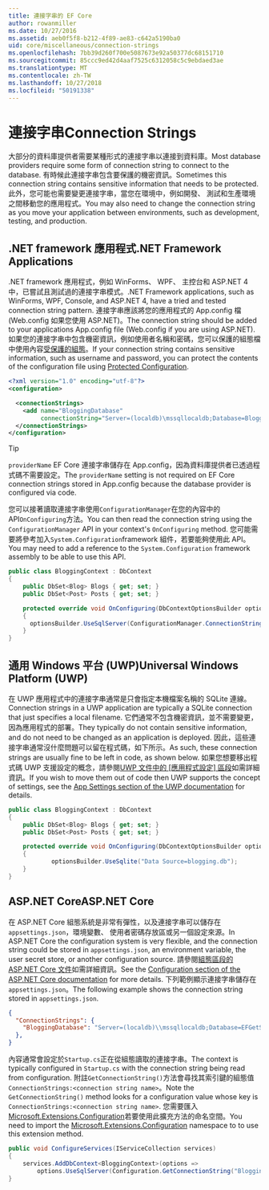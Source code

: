 ```yaml
---
title: 連接字串的 EF Core
author: rowanmiller
ms.date: 10/27/2016
ms.assetid: aeb0f5f8-b212-4f89-ae83-c642a5190ba0
uid: core/miscellaneous/connection-strings
ms.openlocfilehash: 7bb39d260f700e5087673e92a50377dc68151710
ms.sourcegitcommit: 85ccc9ed42d4aaf7525c6312058c5c9ebdaed3ae
ms.translationtype: MT
ms.contentlocale: zh-TW
ms.lasthandoff: 10/27/2018
ms.locfileid: "50191338"
---
```

# <a name="connection-strings"></a><span data-ttu-id="c54fe-102">連接字串</span><span class="sxs-lookup"><span data-stu-id="c54fe-102">Connection Strings</span></span>

<span data-ttu-id="c54fe-103">大部分的資料庫提供者需要某種形式的連接字串以連接到資料庫。</span><span class="sxs-lookup"><span data-stu-id="c54fe-103">Most database providers require some form of connection string to connect to the database.</span></span> <span data-ttu-id="c54fe-104">有時候此連接字串包含要保護的機密資訊。</span><span class="sxs-lookup"><span data-stu-id="c54fe-104">Sometimes this connection string contains sensitive information that needs to be protected.</span></span> <span data-ttu-id="c54fe-105">此外，您可能也需要變更連接字串，當您在環境中，例如開發、 測試和生產環境之間移動您的應用程式。</span><span class="sxs-lookup"><span data-stu-id="c54fe-105">You may also need to change the connection string as you move your application between environments, such as development, testing, and production.</span></span>

## <a name="net-framework-applications"></a><span data-ttu-id="c54fe-106">.NET framework 應用程式</span><span class="sxs-lookup"><span data-stu-id="c54fe-106">.NET Framework Applications</span></span>

<span data-ttu-id="c54fe-107">.NET framework 應用程式，例如 WinForms、 WPF、 主控台和 ASP.NET 4 中，已嘗試且測試過的連接字串模式。</span><span class="sxs-lookup"><span data-stu-id="c54fe-107">.NET Framework applications, such as WinForms, WPF, Console, and ASP.NET 4, have a tried and tested connection string pattern.</span></span> <span data-ttu-id="c54fe-108">連接字串應該將您的應用程式的 App.config 檔 (Web.config 如果您使用 ASP.NET)。</span><span class="sxs-lookup"><span data-stu-id="c54fe-108">The connection string should be added to your applications App.config file (Web.config if you are using ASP.NET).</span></span> <span data-ttu-id="c54fe-109">如果您的連接字串中包含機密資訊，例如使用者名稱和密碼，您可以保護的組態檔中使用內容[受保護的組態](https://docs.microsoft.com/dotnet/framework/data/adonet/connection-strings-and-configuration-files#encrypting-configuration-file-sections-using-protected-configuration)。</span><span class="sxs-lookup"><span data-stu-id="c54fe-109">If your connection string contains sensitive information, such as username and password, you can protect the contents of the configuration file using [Protected Configuration](https://docs.microsoft.com/dotnet/framework/data/adonet/connection-strings-and-configuration-files#encrypting-configuration-file-sections-using-protected-configuration).</span></span>

``` xml
<?xml version="1.0" encoding="utf-8"?>
<configuration>

  <connectionStrings>
    <add name="BloggingDatabase"
         connectionString="Server=(localdb)\mssqllocaldb;Database=Blogging;Trusted_Connection=True;" />
  </connectionStrings>
</configuration>
```

> [!TIP]  
> <span data-ttu-id="c54fe-110">`providerName` EF Core 連接字串儲存在 App.config，因為資料庫提供者已透過程式碼不需要設定。</span><span class="sxs-lookup"><span data-stu-id="c54fe-110">The `providerName` setting is not required on EF Core connection strings stored in App.config because the database provider is configured via code.</span></span>

<span data-ttu-id="c54fe-111">您可以接著讀取連接字串使用`ConfigurationManager`在您的內容中的 API`OnConfiguring`方法。</span><span class="sxs-lookup"><span data-stu-id="c54fe-111">You can then read the connection string using the `ConfigurationManager` API in your context's `OnConfiguring` method.</span></span> <span data-ttu-id="c54fe-112">您可能需要將參考加入`System.Configuration`framework 組件，若要能夠使用此 API。</span><span class="sxs-lookup"><span data-stu-id="c54fe-112">You may need to add a reference to the `System.Configuration` framework assembly to be able to use this API.</span></span>

``` csharp
public class BloggingContext : DbContext
{
    public DbSet<Blog> Blogs { get; set; }
    public DbSet<Post> Posts { get; set; }

    protected override void OnConfiguring(DbContextOptionsBuilder optionsBuilder)
    {
      optionsBuilder.UseSqlServer(ConfigurationManager.ConnectionStrings["BloggingDatabase"].ConnectionString);
    }
}
```

## <a name="universal-windows-platform-uwp"></a><span data-ttu-id="c54fe-113">通用 Windows 平台 (UWP)</span><span class="sxs-lookup"><span data-stu-id="c54fe-113">Universal Windows Platform (UWP)</span></span>

<span data-ttu-id="c54fe-114">在 UWP 應用程式中的連接字串通常是只會指定本機檔案名稱的 SQLite 連線。</span><span class="sxs-lookup"><span data-stu-id="c54fe-114">Connection strings in a UWP application are typically a SQLite connection that just specifies a local filename.</span></span> <span data-ttu-id="c54fe-115">它們通常不包含機密資訊，並不需要變更，因為應用程式的部署。</span><span class="sxs-lookup"><span data-stu-id="c54fe-115">They typically do not contain sensitive information, and do not need to be changed as an application is deployed.</span></span> <span data-ttu-id="c54fe-116">因此，這些連接字串通常沒什麼問題可以留在程式碼，如下所示。</span><span class="sxs-lookup"><span data-stu-id="c54fe-116">As such, these connection strings are usually fine to be left in code, as shown below.</span></span> <span data-ttu-id="c54fe-117">如果您想要移出程式碼 UWP 支援設定的概念，請參閱[UWP 文件中的 [應用程式設定] 區段](https://docs.microsoft.com/windows/uwp/app-settings/store-and-retrieve-app-data)如需詳細資訊。</span><span class="sxs-lookup"><span data-stu-id="c54fe-117">If you wish to move them out of code then UWP supports the concept of settings, see the [App Settings section of the UWP documentation](https://docs.microsoft.com/windows/uwp/app-settings/store-and-retrieve-app-data) for details.</span></span>

``` csharp
public class BloggingContext : DbContext
{
    public DbSet<Blog> Blogs { get; set; }
    public DbSet<Post> Posts { get; set; }

    protected override void OnConfiguring(DbContextOptionsBuilder optionsBuilder)
    {
            optionsBuilder.UseSqlite("Data Source=blogging.db");
    }
}
```

## <a name="aspnet-core"></a><span data-ttu-id="c54fe-118">ASP.NET Core</span><span class="sxs-lookup"><span data-stu-id="c54fe-118">ASP.NET Core</span></span>

<span data-ttu-id="c54fe-119">在 ASP.NET Core 組態系統是非常有彈性，以及連接字串可以儲存在`appsettings.json`，環境變數、 使用者密碼存放區或另一個設定來源。</span><span class="sxs-lookup"><span data-stu-id="c54fe-119">In ASP.NET Core the configuration system is very flexible, and the connection string could be stored in `appsettings.json`, an environment variable, the user secret store, or another configuration source.</span></span> <span data-ttu-id="c54fe-120">請參閱[組態區段的 ASP.NET Core 文件](https://docs.asp.net/en/latest/fundamentals/configuration.html)如需詳細資訊。</span><span class="sxs-lookup"><span data-stu-id="c54fe-120">See the [Configuration section of the ASP.NET Core documentation](https://docs.asp.net/en/latest/fundamentals/configuration.html) for more details.</span></span> <span data-ttu-id="c54fe-121">下列範例顯示連接字串儲存在`appsettings.json`。</span><span class="sxs-lookup"><span data-stu-id="c54fe-121">The following example shows the connection string stored in `appsettings.json`.</span></span>

``` json
{
  "ConnectionStrings": {
    "BloggingDatabase": "Server=(localdb)\\mssqllocaldb;Database=EFGetStarted.ConsoleApp.NewDb;Trusted_Connection=True;"
  },
}
```

<span data-ttu-id="c54fe-122">內容通常會設定於`Startup.cs`正在從組態讀取的連接字串。</span><span class="sxs-lookup"><span data-stu-id="c54fe-122">The context is typically configured in `Startup.cs` with the connection string being read from configuration.</span></span> <span data-ttu-id="c54fe-123">附註`GetConnectionString()`方法會尋找其索引鍵的組態值`ConnectionStrings:<connection string name>`。</span><span class="sxs-lookup"><span data-stu-id="c54fe-123">Note the `GetConnectionString()` method looks for a configuration value whose key is `ConnectionStrings:<connection string name>`.</span></span> <span data-ttu-id="c54fe-124">您需要匯入[Microsoft.Extensions.Configuration](https://docs.microsoft.com/dotnet/api/microsoft.extensions.configuration)若要使用此擴充方法的命名空間。</span><span class="sxs-lookup"><span data-stu-id="c54fe-124">You need to import the [Microsoft.Extensions.Configuration](https://docs.microsoft.com/dotnet/api/microsoft.extensions.configuration) namespace to to use this extension method.</span></span>

``` csharp
public void ConfigureServices(IServiceCollection services)
{
    services.AddDbContext<BloggingContext>(options =>
        options.UseSqlServer(Configuration.GetConnectionString("BloggingDatabase")));
}
```
